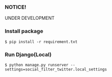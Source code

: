 ### NOTICE!
UNDER DEVELOPMENT

### Install package
```
$ pip install -r requirement.txt
```

### Run Django(Local)
```
$ python manage.py runserver --settings=social_filter_twitter.local_settings
```
